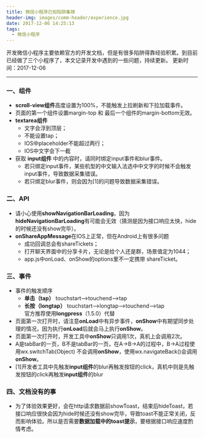 ```yaml
---
title: 微信小程序已知陷阱集锦
header-img: images/comm-header/experience.jpg
date: 2017-12-06 14:25:13
tags: 
  - 微信小程序
---
```

开发微信小程序主要依赖官方的开发文档，但是有很多陷阱得靠经验积累。到目前已经做了三个小程序了，本文记录开发中遇到的一些问题，持续更新。
更新时间：2017-12-06
<!-- more -->
___
### 一、组件
- **scroll-view组件**高度设置为100%，不能触发上拉刷新和下拉加载事件。
- 页面的第一个组件设置margin-top 和 最后一个组件的margin-bottom无效。
- **textarea组件**
    * 文字会浮到顶层；
    * 不能设置tap；
    * IOS中placeholder不能超过两行；
    * IOS中文字会下一截
- 获取 **input组件** 中的内容时，请同时绑定input事件和blur事件。
    * 若只绑定input事件，某些机型的中文输入法选中中文字的时候不会触发input事件，导致数据采集错误。
    * 若只绑定blur事件，则会因为[1]的问题导致数据采集错误。

### 二、API
- 请小心使用**showNavigationBarLoading**，因为**hideNavigationBarLoading**有可能会无效（猜测是因为接口响应太快，hide的时候还没有show完毕）。
- **onShareAppMessage**在IOS上正常，但在Android上有很多问题
    * 成功回调总会有shareTickets；
    * 打开聊天界面中的分享卡片，无论是给个人还是群，场景值定为1044；
    * app.js中onLoad、onShow的options里不一定携带 shareTicket。

### 三、事件
- 事件的触发顺序
    * **单击（tap）** touchstart-->touchend-->tap
    * **长按（longtap）** touchstart-->longtap-->touchend-->tap  
        官方推荐使用**longpress**（1.5.0）代替
- 页面第一次打开时，请注意**onLoad**中有异步事件，**onShow**中有期望同步处理的情况，因为执行**onLoad**后就会马上执行**onShow**。
- 页面第一次打开时，开发工具中**onShow**只调用1次，真机上会调用2次。
- A是tabBar的一页，B不是tabBar的一页，在A->B->A的过程中，B->A过程使用wx.switchTab(Object) 不会调用**onShow**，使用wx.navigateBack()会调用**onShow**。
- [1]开发者工具中先触发**input组件**的blur再触发按钮的click，真机中则是先触发按钮的click再触发**input组件**的blur

### 四、文档没有的事
- 为了体验效果更好，会在http请求数据前showToast，结束后hideToast，若接口响应很快会因为hide时候还没有show完毕，导致toast不能正常关闭，反而影响体验。所以是否需要**数据加载中的toast提示**，要根据接口响应速度酌情考虑。